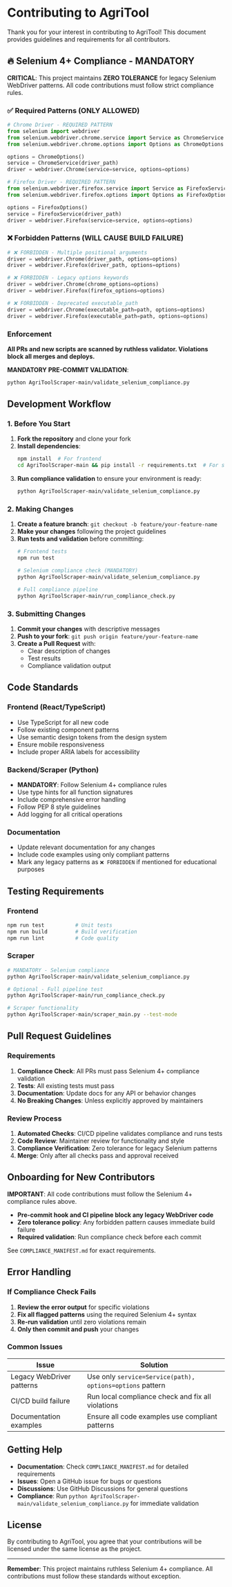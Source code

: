 # Contributing to AgriTool

Thank you for your interest in contributing to AgriTool! This document provides guidelines and requirements for all contributors.

## 🔥 Selenium 4+ Compliance - MANDATORY

**CRITICAL**: This project maintains **ZERO TOLERANCE** for legacy Selenium WebDriver patterns. All code contributions must follow strict compliance rules.

### ✅ Required Patterns (ONLY ALLOWED)

```python
# Chrome Driver - REQUIRED PATTERN
from selenium import webdriver
from selenium.webdriver.chrome.service import Service as ChromeService
from selenium.webdriver.chrome.options import Options as ChromeOptions

options = ChromeOptions()
service = ChromeService(driver_path)
driver = webdriver.Chrome(service=service, options=options)

# Firefox Driver - REQUIRED PATTERN
from selenium.webdriver.firefox.service import Service as FirefoxService
from selenium.webdriver.firefox.options import Options as FirefoxOptions

options = FirefoxOptions()
service = FirefoxService(driver_path)
driver = webdriver.Firefox(service=service, options=options)
```

### ❌ Forbidden Patterns (WILL CAUSE BUILD FAILURE)

```python
# ❌ FORBIDDEN - Multiple positional arguments
driver = webdriver.Chrome(driver_path, options=options)
driver = webdriver.Firefox(driver_path, options=options)

# ❌ FORBIDDEN - Legacy options keywords
driver = webdriver.Chrome(chrome_options=options)
driver = webdriver.Firefox(firefox_options=options)

# ❌ FORBIDDEN - Deprecated executable_path
driver = webdriver.Chrome(executable_path=path, options=options)
driver = webdriver.Firefox(executable_path=path, options=options)
```

### Enforcement

**All PRs and new scripts are scanned by ruthless validator. Violations block all merges and deploys.**

**MANDATORY PRE-COMMIT VALIDATION**:
```bash
python AgriToolScraper-main/validate_selenium_compliance.py
```

## Development Workflow

### 1. Before You Start

1. **Fork the repository** and clone your fork
2. **Install dependencies**:
   ```bash
   npm install  # For frontend
   cd AgriToolScraper-main && pip install -r requirements.txt  # For scraper
   ```
3. **Run compliance validation** to ensure your environment is ready:
   ```bash
   python AgriToolScraper-main/validate_selenium_compliance.py
   ```

### 2. Making Changes

1. **Create a feature branch**: `git checkout -b feature/your-feature-name`
2. **Make your changes** following the project guidelines
3. **Run tests and validation** before committing:
   ```bash
   # Frontend tests
   npm run test
   
   # Selenium compliance check (MANDATORY)
   python AgriToolScraper-main/validate_selenium_compliance.py
   
   # Full compliance pipeline
   python AgriToolScraper-main/run_compliance_check.py
   ```

### 3. Submitting Changes

1. **Commit your changes** with descriptive messages
2. **Push to your fork**: `git push origin feature/your-feature-name`
3. **Create a Pull Request** with:
   - Clear description of changes
   - Test results
   - Compliance validation output

## Code Standards

### Frontend (React/TypeScript)

- Use TypeScript for all new code
- Follow existing component patterns
- Use semantic design tokens from the design system
- Ensure mobile responsiveness
- Include proper ARIA labels for accessibility

### Backend/Scraper (Python)

- **MANDATORY**: Follow Selenium 4+ compliance rules
- Use type hints for all function signatures
- Include comprehensive error handling
- Follow PEP 8 style guidelines
- Add logging for all critical operations

### Documentation

- Update relevant documentation for any changes
- Include code examples using only compliant patterns
- Mark any legacy patterns as `❌ FORBIDDEN` if mentioned for educational purposes

## Testing Requirements

### Frontend
```bash
npm run test          # Unit tests
npm run build         # Build verification
npm run lint          # Code quality
```

### Scraper
```bash
# MANDATORY - Selenium compliance
python AgriToolScraper-main/validate_selenium_compliance.py

# Optional - Full pipeline test
python AgriToolScraper-main/run_compliance_check.py

# Scraper functionality
python AgriToolScraper-main/scraper_main.py --test-mode
```

## Pull Request Guidelines

### Requirements

1. **Compliance Check**: All PRs must pass Selenium 4+ compliance validation
2. **Tests**: All existing tests must pass
3. **Documentation**: Update docs for any API or behavior changes
4. **No Breaking Changes**: Unless explicitly approved by maintainers

### Review Process

1. **Automated Checks**: CI/CD pipeline validates compliance and runs tests
2. **Code Review**: Maintainer review for functionality and style
3. **Compliance Verification**: Zero tolerance for legacy Selenium patterns
4. **Merge**: Only after all checks pass and approval received

## Onboarding for New Contributors

**IMPORTANT**: All code contributions must follow the Selenium 4+ compliance rules above.

- **Pre-commit hook and CI pipeline block any legacy WebDriver code**
- **Zero tolerance policy**: Any forbidden pattern causes immediate build failure
- **Required validation**: Run compliance check before each commit

See `COMPLIANCE_MANIFEST.md` for exact requirements.

## Error Handling

### If Compliance Check Fails

1. **Review the error output** for specific violations
2. **Fix all flagged patterns** using the required Selenium 4+ syntax
3. **Re-run validation** until zero violations remain
4. **Only then commit and push** your changes

### Common Issues

| Issue | Solution |
|-------|----------|
| Legacy WebDriver patterns | Use only `service=Service(path), options=options` pattern |
| CI/CD build failure | Run local compliance check and fix all violations |
| Documentation examples | Ensure all code examples use compliant patterns |

## Getting Help

- **Documentation**: Check `COMPLIANCE_MANIFEST.md` for detailed requirements
- **Issues**: Open a GitHub issue for bugs or questions
- **Discussions**: Use GitHub Discussions for general questions
- **Compliance**: Run `python AgriToolScraper-main/validate_selenium_compliance.py` for immediate validation

## License

By contributing to AgriTool, you agree that your contributions will be licensed under the same license as the project.

---

**Remember**: This project maintains ruthless Selenium 4+ compliance. All contributions must follow these standards without exception.